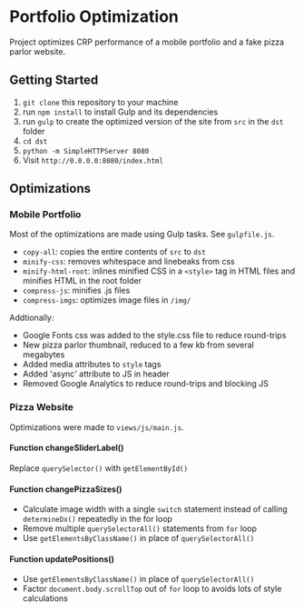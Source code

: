 # Portfolio Optimization
Project optimizes CRP performance of a mobile portfolio and a fake pizza parlor website.

## Getting Started
  1. `git clone` this repository to your machine
  2. run `npm install` to install Gulp and its dependencies
  3. run `gulp` to create the optimized version of the site from `src` in the `dst` folder
  4. `cd dst`
  5. `python -m SimpleHTTPServer 8080`
  6. Visit `http://0.0.0.0:8080/index.html`

## Optimizations

### Mobile Portfolio
Most of the optimizations are made using Gulp tasks. See `gulpfile.js`.
  * `copy-all`: copies the entire contents of `src` to `dst`
  * `minify-css`: removes whitespace and linebeaks from css
  * `minify-html-root`: inlines minified CSS in a `<style>` tag in HTML files and minifies HTML in the root folder
  * `compress-js`: minifies .js files
  * `compress-imgs`: optimizes image files in `/img/`

Addtionally:
  * Google Fonts css was added to the style.css file to reduce round-trips
  * New pizza parlor thumbnail, reduced to a few kb from several megabytes
  * Added media attributes to `style` tags
  * Added 'async' attribute to JS in header
  * Removed Google Analytics to reduce round-trips and blocking JS

### Pizza Website
Optimizations were made to `views/js/main.js`.

#### Function changeSliderLabel()
Replace `querySelector()` with `getElementById()`

#### Function changePizzaSizes()
  * Calculate image width with a single `switch` statement instead of calling `determineDx()` repeatedly in the for loop
  * Remove multiple `querySelectorAll()` statements from `for` loop
  * Use `getElementsByClassName()` in place of `querySelectorAll()`

#### Function updatePositions()
  * Use `getElementsByClassName()` in place of `querySelectorAll()`
  * Factor `document.body.scrollTop` out of `for` loop to avoids lots of style calculations
